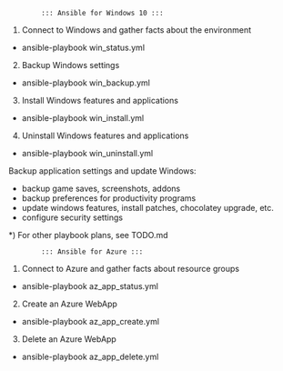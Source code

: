             ::: Ansible for Windows 10 :::

1) Connect to Windows and gather facts about the environment
- ansible-playbook win_status.yml

2) Backup Windows settings
- ansible-playbook win_backup.yml

3) Install Windows features and applications
- ansible-playbook win_install.yml

4) Uninstall Windows features and applications
- ansible-playbook win_uninstall.yml


Backup application settings and update Windows:
- backup game saves, screenshots, addons
- backup preferences for productivity programs
- update windows features, install patches, chocolatey upgrade, etc.
- configure security settings

*) For other playbook plans, see TODO.md


            ::: Ansible for Azure :::

1) Connect to Azure and gather facts about resource groups
- ansible-playbook az_app_status.yml

2) Create an Azure WebApp
- ansible-playbook az_app_create.yml

3) Delete an Azure WebApp
- ansible-playbook az_app_delete.yml

